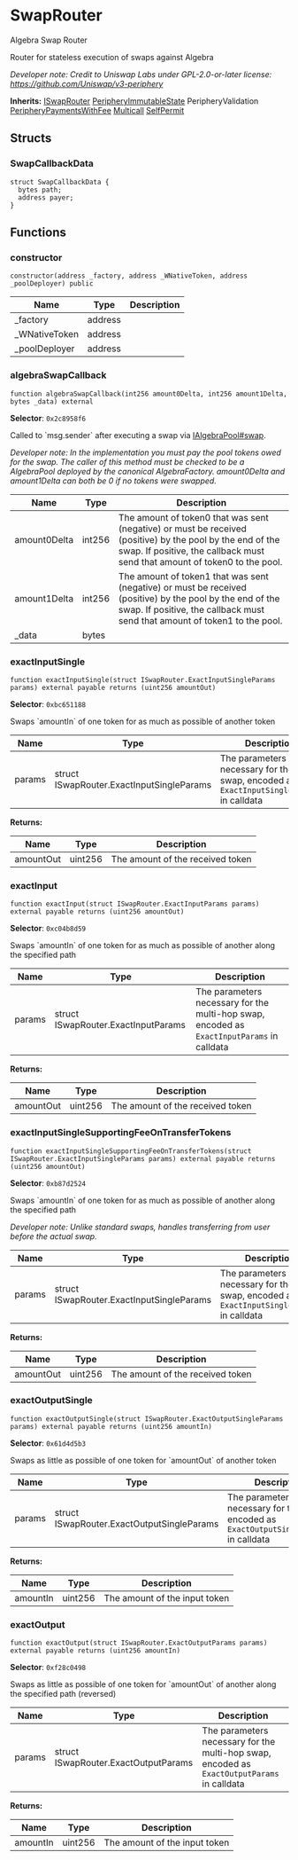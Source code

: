 

# SwapRouter


Algebra Swap Router

Router for stateless execution of swaps against Algebra

*Developer note: Credit to Uniswap Labs under GPL-2.0-or-later license:
https://github.com/Uniswap/v3-periphery*

**Inherits:** [ISwapRouter](interfaces/ISwapRouter.md) [PeripheryImmutableState](base/PeripheryImmutableState.md) PeripheryValidation [PeripheryPaymentsWithFee](base/PeripheryPaymentsWithFee.md) [Multicall](base/Multicall.md) [SelfPermit](base/SelfPermit.md)

## Structs
### SwapCallbackData



```solidity
struct SwapCallbackData {
  bytes path;
  address payer;
}
```


## Functions
### constructor

```solidity
constructor(address _factory, address _WNativeToken, address _poolDeployer) public
```



| Name | Type | Description |
| ---- | ---- | ----------- |
| _factory | address |  |
| _WNativeToken | address |  |
| _poolDeployer | address |  |

### algebraSwapCallback

```solidity
function algebraSwapCallback(int256 amount0Delta, int256 amount1Delta, bytes _data) external
```
**Selector**: `0x2c8958f6`

Called to &#x60;msg.sender&#x60; after executing a swap via [IAlgebraPool#swap](../Core/interfaces/IAlgebraPool.md#swap).

*Developer note: In the implementation you must pay the pool tokens owed for the swap.
The caller of this method _must_ be checked to be a AlgebraPool deployed by the canonical AlgebraFactory.
amount0Delta and amount1Delta can both be 0 if no tokens were swapped.*

| Name | Type | Description |
| ---- | ---- | ----------- |
| amount0Delta | int256 | The amount of token0 that was sent (negative) or must be received (positive) by the pool by the end of the swap. If positive, the callback must send that amount of token0 to the pool. |
| amount1Delta | int256 | The amount of token1 that was sent (negative) or must be received (positive) by the pool by the end of the swap. If positive, the callback must send that amount of token1 to the pool. |
| _data | bytes |  |

### exactInputSingle

```solidity
function exactInputSingle(struct ISwapRouter.ExactInputSingleParams params) external payable returns (uint256 amountOut)
```
**Selector**: `0xbc651188`

Swaps &#x60;amountIn&#x60; of one token for as much as possible of another token

| Name | Type | Description |
| ---- | ---- | ----------- |
| params | struct ISwapRouter.ExactInputSingleParams | The parameters necessary for the swap, encoded as `ExactInputSingleParams` in calldata |

**Returns:**

| Name | Type | Description |
| ---- | ---- | ----------- |
| amountOut | uint256 | The amount of the received token |

### exactInput

```solidity
function exactInput(struct ISwapRouter.ExactInputParams params) external payable returns (uint256 amountOut)
```
**Selector**: `0xc04b8d59`

Swaps &#x60;amountIn&#x60; of one token for as much as possible of another along the specified path

| Name | Type | Description |
| ---- | ---- | ----------- |
| params | struct ISwapRouter.ExactInputParams | The parameters necessary for the multi-hop swap, encoded as `ExactInputParams` in calldata |

**Returns:**

| Name | Type | Description |
| ---- | ---- | ----------- |
| amountOut | uint256 | The amount of the received token |

### exactInputSingleSupportingFeeOnTransferTokens

```solidity
function exactInputSingleSupportingFeeOnTransferTokens(struct ISwapRouter.ExactInputSingleParams params) external payable returns (uint256 amountOut)
```
**Selector**: `0xb87d2524`

Swaps &#x60;amountIn&#x60; of one token for as much as possible of another along the specified path

*Developer note: Unlike standard swaps, handles transferring from user before the actual swap.*

| Name | Type | Description |
| ---- | ---- | ----------- |
| params | struct ISwapRouter.ExactInputSingleParams | The parameters necessary for the swap, encoded as `ExactInputSingleParams` in calldata |

**Returns:**

| Name | Type | Description |
| ---- | ---- | ----------- |
| amountOut | uint256 | The amount of the received token |

### exactOutputSingle

```solidity
function exactOutputSingle(struct ISwapRouter.ExactOutputSingleParams params) external payable returns (uint256 amountIn)
```
**Selector**: `0x61d4d5b3`

Swaps as little as possible of one token for &#x60;amountOut&#x60; of another token

| Name | Type | Description |
| ---- | ---- | ----------- |
| params | struct ISwapRouter.ExactOutputSingleParams | The parameters necessary for the swap, encoded as `ExactOutputSingleParams` in calldata |

**Returns:**

| Name | Type | Description |
| ---- | ---- | ----------- |
| amountIn | uint256 | The amount of the input token |

### exactOutput

```solidity
function exactOutput(struct ISwapRouter.ExactOutputParams params) external payable returns (uint256 amountIn)
```
**Selector**: `0xf28c0498`

Swaps as little as possible of one token for &#x60;amountOut&#x60; of another along the specified path (reversed)

| Name | Type | Description |
| ---- | ---- | ----------- |
| params | struct ISwapRouter.ExactOutputParams | The parameters necessary for the multi-hop swap, encoded as `ExactOutputParams` in calldata |

**Returns:**

| Name | Type | Description |
| ---- | ---- | ----------- |
| amountIn | uint256 | The amount of the input token |


